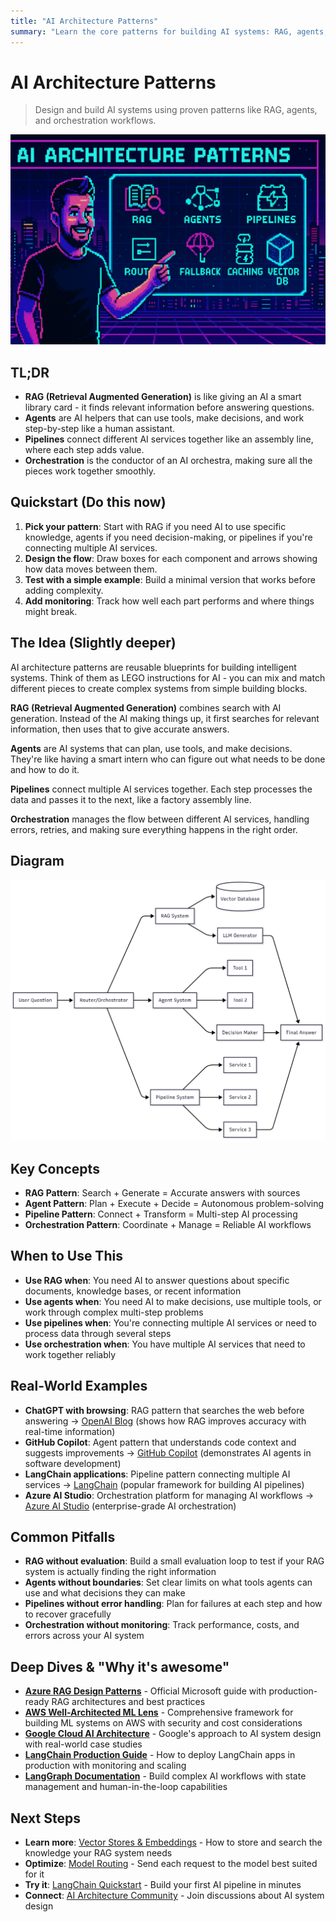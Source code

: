 ```yaml
---
title: "AI Architecture Patterns"
summary: "Learn the core patterns for building AI systems: RAG, agents, pipelines, and orchestration"
---
```


# AI Architecture Patterns

> Design and build AI systems using proven patterns like RAG, agents, and orchestration workflows.

![Patterns AI Architecture ](/img/ai-architecture-patterns.png)


## TL;DR
- **RAG (Retrieval Augmented Generation)** is like giving an AI a smart library card - it finds relevant information before answering questions.
- **Agents** are AI helpers that can use tools, make decisions, and work step-by-step like a human assistant.
- **Pipelines** connect different AI services together like an assembly line, where each step adds value.
- **Orchestration** is the conductor of an AI orchestra, making sure all the pieces work together smoothly.

## Quickstart (Do this now)
1. **Pick your pattern**: Start with RAG if you need AI to use specific knowledge, agents if you need decision-making, or pipelines if you're connecting multiple AI services.
2. **Design the flow**: Draw boxes for each component and arrows showing how data moves between them.
3. **Test with a simple example**: Build a minimal version that works before adding complexity.
4. **Add monitoring**: Track how well each part performs and where things might break.

## The Idea (Slightly deeper)
AI architecture patterns are reusable blueprints for building intelligent systems. Think of them as LEGO instructions for AI - you can mix and match different pieces to create complex systems from simple building blocks.

**RAG (Retrieval Augmented Generation)** combines search with AI generation. Instead of the AI making things up, it first searches for relevant information, then uses that to give accurate answers.

**Agents** are AI systems that can plan, use tools, and make decisions. They're like having a smart intern who can figure out what needs to be done and how to do it.

**Pipelines** connect multiple AI services together. Each step processes the data and passes it to the next, like a factory assembly line.

**Orchestration** manages the flow between different AI services, handling errors, retries, and making sure everything happens in the right order.

## Diagram
![AI Architecture Patterns](/img/diagrams/ai-architecture-patterns.png)

## Key Concepts
- **RAG Pattern**: Search + Generate = Accurate answers with sources
- **Agent Pattern**: Plan + Execute + Decide = Autonomous problem-solving
- **Pipeline Pattern**: Connect + Transform = Multi-step AI processing
- **Orchestration Pattern**: Coordinate + Manage = Reliable AI workflows

## When to Use This
- **Use RAG when**: You need AI to answer questions about specific documents, knowledge bases, or recent information
- **Use agents when**: You need AI to make decisions, use multiple tools, or work through complex multi-step problems
- **Use pipelines when**: You're connecting multiple AI services or need to process data through several steps
- **Use orchestration when**: You have multiple AI services that need to work together reliably

## Real-World Examples
- **ChatGPT with browsing**: RAG pattern that searches the web before answering → [OpenAI Blog](https://openai.com/blog/chatgpt-can-now-browse-the-internet) (shows how RAG improves accuracy with real-time information)
- **GitHub Copilot**: Agent pattern that understands code context and suggests improvements → [GitHub Copilot](https://github.com/features/copilot) (demonstrates AI agents in software development)
- **LangChain applications**: Pipeline pattern connecting multiple AI services → [LangChain](https://langchain.com/) (popular framework for building AI pipelines)
- **Azure AI Studio**: Orchestration platform for managing AI workflows → [Azure AI Studio](https://azure.microsoft.com/en-us/products/ai-studio) (enterprise-grade AI orchestration)

## Common Pitfalls
- **RAG without evaluation**: Build a small evaluation loop to test if your RAG system is actually finding the right information
- **Agents without boundaries**: Set clear limits on what tools agents can use and what decisions they can make
- **Pipelines without error handling**: Plan for failures at each step and how to recover gracefully
- **Orchestration without monitoring**: Track performance, costs, and errors across your AI system

## Deep Dives & "Why it's awesome"
- **[Azure RAG Design Patterns](https://learn.microsoft.com/en-us/azure/ai-services/openai/concepts/rag-patterns)** - Official Microsoft guide with production-ready RAG architectures and best practices
- **[AWS Well-Architected ML Lens](https://docs.aws.amazon.com/wellarchitected/latest/machine-learning-lens/welcome.html)** - Comprehensive framework for building ML systems on AWS with security and cost considerations
- **[Google Cloud AI Architecture](https://cloud.google.com/architecture/ai-ml)** - Google's approach to AI system design with real-world case studies
- **[LangChain Production Guide](https://python.langchain.com/docs/guides/production)** - How to deploy LangChain apps in production with monitoring and scaling
- **[LangGraph Documentation](https://langchain-ai.github.io/langgraph/)** - Build complex AI workflows with state management and human-in-the-loop capabilities

## Next Steps
- **Learn more**: [Vector Stores & Embeddings](ai-architecture-topics/vector-stores-and-embeddings.md) - How to store and search the knowledge your RAG system needs
- **Optimize**: [Model Routing](ai-architecture-topics/model-routing.md) - Send each request to the model best suited for it
- **Try it**: [LangChain Quickstart](https://python.langchain.com/docs/get_started/quickstart) - Build your first AI pipeline in minutes
- **Connect**: [AI Architecture Community](https://github.com/topics/ai-architecture) - Join discussions about AI system design


